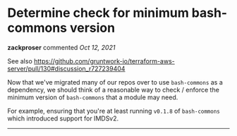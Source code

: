 # Determine check for minimum bash-commons version

**zackproser** commented *Oct 12, 2021*

See also https://github.com/gruntwork-io/terraform-aws-server/pull/130#discussion_r727239404

Now that we've migrated many of our repos over to use `bash-commons` as a dependency, we should think of a reasonable way to check / enforce the minimum version of `bash-commons` that a module may need. 

For example, ensuring that you're at least running `v0.1.8` of `bash-commons` which introduced support for IMDSv2. 
<br />
***



